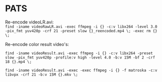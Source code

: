 # PATS


Re-encode videoLR.avi:  
`find -iname videoRawLR.avi -exec ffmpeg -i {} -c:v libx264 -level 3.0 -pix_fmt yuv420p -crf 21 -preset slow {}_reencoded.mp4 \; -exec rm {} \;`  

Re-encode color result video's:

`find -iname videoResult.avi -exec ffmpeg -i {} -c:v libx264 -preset slow -pix_fmt yuv420p -profile:v high -level 4.0 -b:v 15M -bf 2 -crf 18 {}.mp4 \;`

`find -iname videoResult.avi -exec -exec ffmpeg -i {} -f matroska -c:v libvpx -crf 21 -b:v 15M {}.mkv \;`

